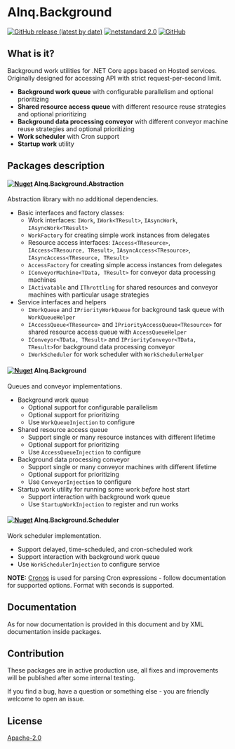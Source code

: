 # AInq.Background

[![GitHub release (latest by date)](https://img.shields.io/github/v/release/andryushchenko/AInq.Background)](https://github.com/andryushchenko/AInq.Background/releases) [![netstandard 2.0](https://img.shields.io/badge/netstandard-2.0-blue.svg)](https://docs.microsoft.com/en-us/dotnet/standard/net-standard) [![GitHub](https://img.shields.io/github/license/andryushchenko/AInq.Background)](LICENSE)

## What is it?

Background work utilities for .NET Core apps based on Hosted services. Originally designed for accessing API with strict request-per-second limit.

- **Background work queue** with configurable parallelism and optional prioritizing
- **Shared resource access queue** with different resource reuse strategies and optional prioritizing 
- **Background data processing conveyor** with different conveyor machine reuse strategies and optional prioritizing
- **Work scheduler** with Cron support
- **Startup work** utility

## Packages description
#### [![Nuget](https://img.shields.io/nuget/v/AInq.Background.Abstraction)](https://www.nuget.org/packages/AInq.Background.Abstraction/) AInq.Background.Abstraction

Abstraction library with no additional dependencies.

- Basic interfaces and factory classes:
    - Work interfaces: `IWork`, `IWork<TResult>`, `IAsyncWork`, `IAsyncWork<TResult>`
    - `WorkFactory` for creating simple work instances from delegates
    - Resource access interfaces: `IAccess<TResource>`, `IAccess<TResource, TResult>`, `IAsyncAccess<TResource>`, `IAsyncAccess<TResource, TResult>`
    - `AccessFactory` for creating simple access instances from delegates
    - `IConveyorMachine<TData, TResult>` for conveyor data processing machines
    - `IActivatable` and `IThrottling` for shared resources and conveyor machines with particular usage strategies
- Service interfaces and helpers
    - `IWorkQueue` and `IPriorityWorkQueue` for background task queue with `WorkQueueHelper`
    - `IAccessQueue<TResource>` and `IPriorityAccessQueue<TResource>` for shared resource access queue with `AccessQueueHelper`
    - `IConveyor<TData, TResult>` and `IPriorityConveyor<TData, TResult>`for background data processing conveyor
    - `IWorkScheduler` for work scheduler with `WorkSchedulerHelper`

#### [![Nuget](https://img.shields.io/nuget/v/AInq.Background)](https://www.nuget.org/packages/AInq.Background/) AInq.Background

Queues and conveyor implementations.

- Background work queue
    - Optional support for configurable parallelism
    - Optional support for prioritizing
    - Use `WorkQueueInjection` to configure
- Shared resource access queue
    - Support single or many resource instances with different lifetime
    - Optional support for prioritizing
    - Use `AccessQueueInjection` to configure
- Background data processing conveyor
    - Support single or many conveyor machines with different lifetime
    - Optional support for prioritizing
    - Use `ConveyorInjection` to configure
- Startup work utility for running some work *before* host start
    - Support interaction with background work queue
    - Use `StartupWorkInjection` to register and run works

#### [![Nuget](https://img.shields.io/nuget/v/AInq.Background.Scheduler)](https://www.nuget.org/packages/AInq.Background.Scheduler/) AInq.Background.Scheduler

Work scheduler implementation.

- Support delayed, time-scheduled, and cron-scheduled work
- Support interaction with background work queue
- Use `WorkSchedulerInjection` to configure service

**NOTE:** [Cronos](https://github.com/HangfireIO/Cronos) is used for parsing Cron expressions - follow documentation for supported options. Format with seconds is supported.

## Documentation

As for now documentation is provided in this document and by XML documentation inside packages.

## Contribution

These packages are in active production use, all fixes and improvements will be published after some internal testing.

If you find a bug, have a question or something else - you are friendly welcome to open an issue.

## License
[Apache-2.0](LICENSE)

